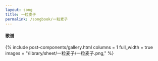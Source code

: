 ```yaml
---
layout: song
title: 一粒麦子
permalink: /songbook/一粒麦子
---
```


#### 歌谱

{% include post-components/gallery.html
    columns = 1
    full_width = true
    images = "/library/sheet/一粒麦子/一粒麦子.png,"
%}
